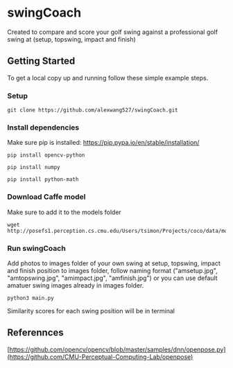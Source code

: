 # swingCoach
Created to compare and score your golf swing against a professional golf swing at (setup, topswing, impact and finish)

## Getting Started
To get a local copy up and running follow these simple example steps.
### Setup
```
git clone https://github.com/alexwang527/swingCoach.git
```
### Install dependencies
Make sure pip is installed: https://pip.pypa.io/en/stable/installation/
```
pip install opencv-python
```
```
pip install numpy
```
```
pip install python-math
```
### Download Caffe model
Make sure to add it to the models folder
```
wget http://posefs1.perception.cs.cmu.edu/Users/tsimon/Projects/coco/data/models/mpi/pose_iter_160000.caffemodel
```
###  Run swingCoach
Add photos to images folder of your own swing at setup, topswing, impact and finish position to images folder, follow naming format ("amsetup.jpg", "amtopswing.jpg", "amimpact.jpg", "amfinish.jpg") or you can use default amatuer swing images already in images folder.
```
python3 main.py
```
Similarity scores for each swing position will be in terminal

## Referennces
[https://github.com/opencv/opencv/blob/master/samples/dnn/openpose.py](https://github.com/CMU-Perceptual-Computing-Lab/openpose)
